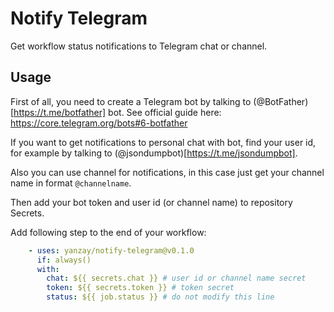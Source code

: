 # Notify Telegram

Get workflow status notifications to Telegram chat or channel.

## Usage

First of all, you need to create a Telegram bot by talking to (@BotFather)[https://t.me/botfather] bot. See official guide here: https://core.telegram.org/bots#6-botfather

If you want to get notifications to personal chat with bot, find your user id, for example by talking to (@jsondumpbot)[https://t.me/jsondumpbot].

Also you can use channel for notifications, in this case just get your channel name in format `@channelname`.

Then add your bot token and user id (or channel name) to repository Secrets.

Add following step to the end of your workflow:

```yaml
    - uses: yanzay/notify-telegram@v0.1.0
      if: always()
      with:
        chat: ${{ secrets.chat }} # user id or channel name secret
        token: ${{ secrets.token }} # token secret
        status: ${{ job.status }} # do not modify this line
```
